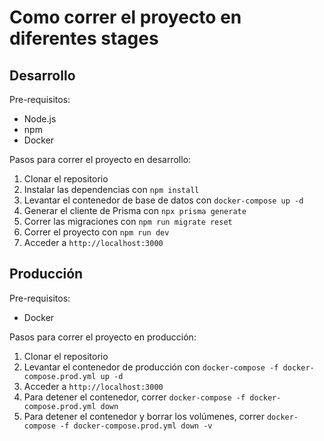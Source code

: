 # Como correr el proyecto en diferentes stages

## Desarrollo

Pre-requisitos:

- Node.js
- npm
- Docker

Pasos para correr el proyecto en desarrollo:

1. Clonar el repositorio
2. Instalar las dependencias con `npm install`
3. Levantar el contenedor de base de datos con `docker-compose up -d`
4. Generar el cliente de Prisma con `npx prisma generate`
5. Correr las migraciones con `npm run migrate reset`
6. Correr el proyecto con `npm run dev`
7. Acceder a `http://localhost:3000`

## Producción

Pre-requisitos:

- Docker

Pasos para correr el proyecto en producción:

1. Clonar el repositorio
2. Levantar el contenedor de producción con `docker-compose -f docker-compose.prod.yml up -d`
3. Acceder a `http://localhost:3000`
4. Para detener el contenedor, correr `docker-compose -f docker-compose.prod.yml down`
5. Para detener el contenedor y borrar los volúmenes, correr `docker-compose -f docker-compose.prod.yml down -v`
